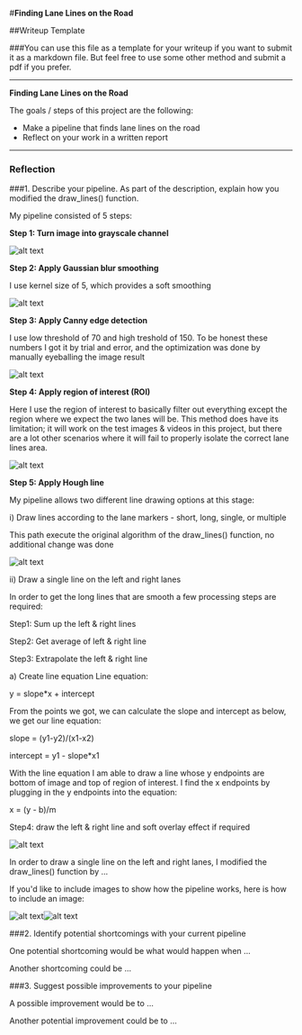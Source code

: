 #**Finding Lane Lines on the Road** 

##Writeup Template

###You can use this file as a template for your writeup if you want to submit it as a markdown file. But feel free to use some other method and submit a pdf if you prefer.

---

**Finding Lane Lines on the Road**

The goals / steps of this project are the following:
* Make a pipeline that finds lane lines on the road
* Reflect on your work in a written report


[//]: # (Image References)

[image1]: ./examples/grayscale.jpg "Grayscale"
[pipeline1]: ./pipeline_images/step1_gray.jpg "Grayscale pipeline"
[pipeline2]: ./pipeline_images/step2_gaussian.jpg "Gaussian pipeline"
[pipeline3]: ./pipeline_images/step3_canny.jpg "Canny pipeline"
[pipeline4]: ./pipeline_images/step4_roi.jpg "ROI pipeline"
[pipeline5a]: ./pipeline_images/step5a_hough_original.jpg "Hough original pipeline"
[pipeline5b]: ./pipeline_images/step5b_hough_straight_lines.jpg "Hough straight lines pipeline"
[pipeline6a]: ./pipeline_images/step6a_combined.jpg "Combined a pipeline"
[pipeline6b]: ./pipeline_images/step6b_combined.jpg "Combined b pipeline"
---

### Reflection

###1. Describe your pipeline. As part of the description, explain how you modified the draw_lines() function.

My pipeline consisted of 5 steps:

**Step 1: Turn image into grayscale channel**

![alt text][pipeline1]

**Step 2: Apply Gaussian blur smoothing**

I use kernel size of 5, which provides a soft smoothing

![alt text][pipeline2]

**Step 3: Apply Canny edge detection**

I use low threshold of 70 and high treshold of 150. To be honest these numbers I got it by trial and error, and the optimization was done by manually eyeballing the image result

![alt text][pipeline3]

**Step 4: Apply region of interest (ROI)**

Here I use the region of interest to basically filter out everything except the region where we expect the two lanes will be. This method does have its limitation; it will work on the test images & videos in this project, but there are a lot other scenarios where it will fail to properly isolate the correct lane lines area.

![alt text][pipeline4]

**Step 5: Apply Hough line** 

My pipeline allows two different line drawing options at this stage:

i) Draw lines according to the lane markers - short, long, single, or multiple

This path execute the original algorithm of the draw_lines() function, no additional change was done

![alt text][pipeline5a]

ii) Draw a single line on the left and right lanes

In order to get the long lines that are smooth a few processing steps are required:

Step1: Sum up the left & right lines

Step2: Get average of left & right line

Step3: Extrapolate the left & right line

a) Create line equation
Line equation: 

y = slope*x + intercept

From the points we got, we can calculate the slope and intercept as below, we get our line equation:

slope = (y1-y2)/(x1-x2)

intercept = y1 - slope*x1

With the line equation I am able to draw a line whose y endpoints are bottom of image and top of region of interest. I find the x endpoints by plugging in the y endpoints into the equation:

x = (y - b)/m


Step4: draw the left & right line and soft overlay effect if required

![alt text][pipeline5b]

In order to draw a single line on the left and right lanes, I modified the draw_lines() function by ...

If you'd like to include images to show how the pipeline works, here is how to include an image: 

![alt text][pipeline6a]![alt text][pipeline6b]


###2. Identify potential shortcomings with your current pipeline


One potential shortcoming would be what would happen when ... 

Another shortcoming could be ...


###3. Suggest possible improvements to your pipeline

A possible improvement would be to ...

Another potential improvement could be to ...

